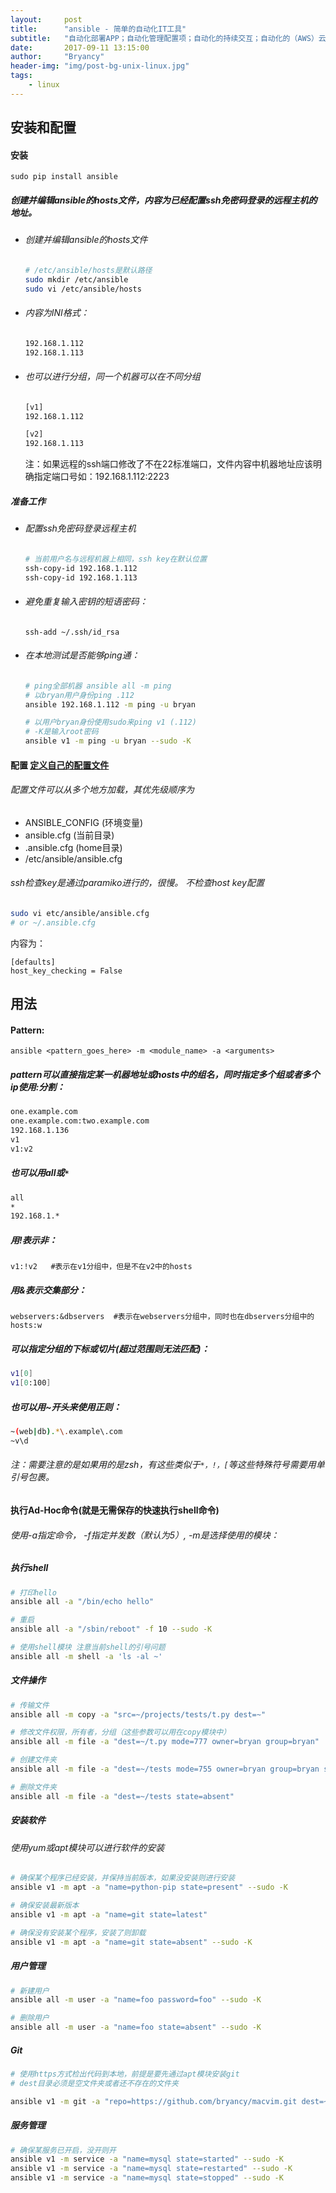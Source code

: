 ```yaml
---
layout:     post
title:      "ansible - 简单的自动化IT工具"
subtitle:   "自动化部署APP；自动化管理配置项；自动化的持续交互；自动化的（AWS）云服务管理"
date:       2017-09-11 13:15:00
author:     "Bryancy"
header-img: "img/post-bg-unix-linux.jpg"
tags:
    - linux
---
```


## 安装和配置

#### 安装
`sudo pip install ansible`

##### 创建并编辑ansible的hosts文件，内容为已经配置ssh免密码登录的远程主机的地址。
- ###### 创建并编辑ansible的hosts文件
    ```bash
    # /etc/ansible/hosts是默认路径
    sudo mkdir /etc/ansible
    sudo vi /etc/ansible/hosts
    ```

- ###### 内容为INI格式：
    ```bash
    192.168.1.112
    192.168.1.113
    ```

- ###### 也可以进行分组，同一个机器可以在不同分组
    ```bash
    [v1]
    192.168.1.112

    [v2]
    192.168.1.113
    ```
    注：如果远程的ssh端口修改了不在22标准端口，文件内容中机器地址应该明确指定端口号如：192.168.1.112:2223

##### 准备工作
- ###### 配置ssh免密码登录远程主机
    ```bash
    # 当前用户名与远程机器上相同，ssh key在默认位置
    ssh-copy-id 192.168.1.112
    ssh-copy-id 192.168.1.113
    ```
- ###### 避免重复输入密钥的短语密码：
    `ssh-add ~/.ssh/id_rsa`
- ###### 在本地测试是否能够ping通：
    ```bash
    # ping全部机器 ansible all -m ping
    # 以bryan用户身份ping .112
    ansible 192.168.1.112 -m ping -u bryan

    # 以用户bryan身份使用sudo来ping v1 (.112)
    # -K是输入root密码
    ansible v1 -m ping -u bryan --sudo -K
    ```

#### 配置 [定义自己的配置文件](https://raw.githubusercontent.com/ansible/ansible/devel/examples/ansible.cfg)
###### 配置文件可以从多个地方加载，其优先级顺序为
- ANSIBLE_CONFIG (环境变量)
- ansible.cfg (当前目录)
- .ansible.cfg (home目录)
- /etc/ansible/ansible.cfg

###### ssh检查key是通过paramiko进行的，很慢。 不检查host key配置
```bash
sudo vi etc/ansible/ansible.cfg
# or ~/.ansible.cfg
```
内容为：
```
[defaults]
host_key_checking = False
```

## 用法

#### Pattern:
`ansible <pattern_goes_here> -m <module_name> -a <arguments>`
##### pattern可以直接指定某一机器地址或hosts中的组名，同时指定多个组或者多个ip使用:分割：
```bash
one.example.com
one.example.com:two.example.com
192.168.1.136
v1
v1:v2
```

##### 也可以用all或`*`
```bash
all
*
192.168.1.*
```

##### 用!表示非：
`v1:!v2   #表示在v1分组中，但是不在v2中的hosts`

##### 用&表示交集部分：
`webservers:&dbservers  #表示在webservers分组中，同时也在dbservers分组中的hosts:w`

##### 可以指定分组的下标或切片(超过范围则无法匹配)：
```bash
v1[0]
v1[0:100]
```

##### 也可以用~开头来使用正则：
```bash
~(web|db).*\.example\.com
~v\d
```
###### 注：需要注意的是如果用的是zsh，有这些类似于`*，!，[`等这些特殊符号需要用单引号包裹。


#### 执行Ad-Hoc命令(就是无需保存的快速执行shell命令)
###### 使用-a指定命令， -f指定并发数（默认为5）, -m是选择使用的模块：

##### 执行shell
```bash
# 打印hello
ansible all -a "/bin/echo hello"

# 重启
ansible all -a "/sbin/reboot" -f 10 --sudo -K

# 使用shell模块 注意当前shell的引号问题
ansible all -m shell -a 'ls -al ~'
```

##### 文件操作
```bash
# 传输文件
ansible all -m copy -a "src=~/projects/tests/t.py dest=~"

# 修改文件权限，所有者，分组（这些参数可以用在copy模块中）
ansible all -m file -a "dest=~/t.py mode=777 owner=bryan group=bryan"

# 创建文件夹
ansible all -m file -a "dest=~/tests mode=755 owner=bryan group=bryan state=directory"

# 删除文件夹
ansible all -m file -a "dest=~/tests state=absent"
```

##### 安装软件
###### 使用yum或apt模块可以进行软件的安装
``` bash
# 确保某个程序已经安装，并保持当前版本，如果没安装则进行安装
ansible v1 -m apt -a "name=python-pip state=present" --sudo -K

# 确保安装最新版本
ansible v1 -m apt -a "name=git state=latest"

# 确保没有安装某个程序，安装了则卸载
ansible v1 -m apt -a "name=git state=absent" --sudo -K
```

##### 用户管理
```bash
# 新建用户
ansible all -m user -a "name=foo password=foo" --sudo -K

# 删除用户
ansible all -m user -a "name=foo state=absent" --sudo -K
```

##### Git
```bash
# 使用https方式检出代码到本地，前提是要先通过apt模块安装git
# dest目录必须是空文件夹或者还不存在的文件夹

ansible v1 -m git -a "repo=https://github.com/bryancy/macvim.git dest=~/project-dir version=HEAD"
```

##### 服务管理
```bash
# 确保某服务已开启，没开则开
ansible v1 -m service -a "name=mysql state=started" --sudo -K
ansible v1 -m service -a "name=mysql state=restarted" --sudo -K
ansible v1 -m service -a "name=mysql state=stopped" --sudo -K
```

